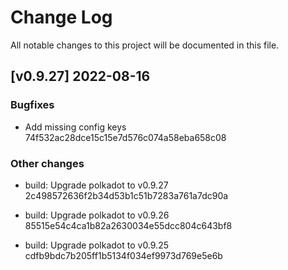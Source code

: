 # Change Log

All notable changes to this project will be documented in this file.

<!-- bureaucrate goes here -->
## [v0.9.27] 2022-08-16

### Bugfixes

- Add missing config keys 74f532ac28dce15c15e7d576c074a58eba658c08

### Other changes

- build: Upgrade polkadot to v0.9.27 2c498572636f2b34d53b1c51b7283a761a7dc90a

- build: Upgrade polkadot to v0.9.26 85515e54c4ca1b82a2630034e55dcc804c643bf8

- build: Upgrade polkadot to v0.9.25 cdfb9bdc7b205ff1b5134f034ef9973d769e5e6b

